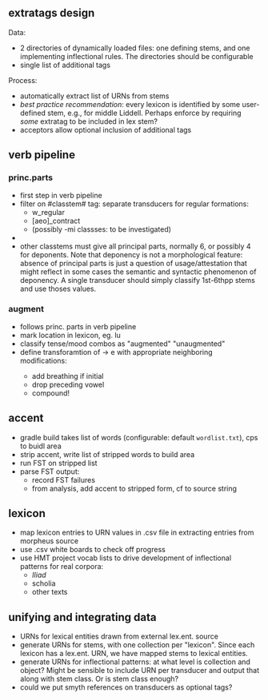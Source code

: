 



## extratags design

Data:

- 2 directories of dynamically loaded files:  one defining stems, and one implementing inflectional rules.  The directories should be configurable
- single list of additional tags

Process:

- automatically extract list of URNs from stems
- *best practice recommendation*:  every lexicon is identified by some user-defined stem, e.g., <ml> for middle Liddell.  Perhaps enforce by requiring *some* extratag to be included in lex stem?
- acceptors allow optional inclusion of additional tags



## verb pipeline


### princ.parts

- first step in verb pipeline
- filter on #classtem# tag:  separate transducers for regular formations:
    - w_regular
    - [aeo]_contract
    - (possibly -mi classses: to be investigated)
-
- other classtems must give all principal parts, normally 6, or possibly 4 for deponents.  Note that deponency is not a morphological feature: absence of principal parts is just a question of usage/attestation that might reflect in some cases the semantic and syntactic phenomenon of deponency.  A single transducer should simply classify 1st-6thpp stems and use thoses values.


### augment

- follows princ. parts in verb pipeline
- mark location in lexicon, eg. <aug>lu<verb>
- classify tense/mood combos as "augmented" "unaugmented"
- define transforamtion of <aug> -> e with appropriate neighboring modifications:
    - add breathing if initial
    - drop preceding vowel
    - compound!

## accent

- gradle build takes list of words (configurable: default `wordlist.txt`), cps to buidl area
- strip accent, write list of stripped words to build area
- run FST on stripped list
- parse FST output:
    - record FST failures
    - from analysis, add accent to stripped form, cf to source string

## lexicon

- map lexicon entries to URN values in .csv file in extracting entries from morpheus source
- use .csv white boards to check off progress
- use HMT project vocab lists to drive development of inflectional patterns for real corpora:
   - *Iliad*
   - scholia
   - other texts


## unifying and integrating data

- URNs for lexical entities drawn from external lex.ent. source
- generate URNs for stems, with one collection per "lexicon".  Since each lexicon has a lex.ent. URN, we have mapped stems to lexical entities.
- generate URNs for inflectional patterns:  at what level is collection and object?  Might be sensible to include URN per transducer and output that along with stem class.  Or is stem class enough?
- could we put smyth references on transducers as optional tags?
